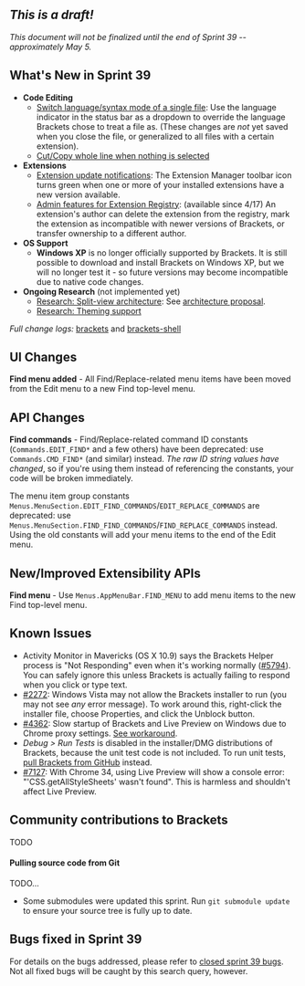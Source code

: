 _This is a draft!_
--------------------
_This document will not be finalized until the end of Sprint 39 -- approximately May 5._

What's New in Sprint 39
-----------------------
* **Code Editing**
    * [Switch language/syntax mode of a single file](https://github.com/adobe/brackets/pull/6409): Use the language indicator in the status bar as a dropdown to override the language Brackets chose to treat a file as. (These changes are _not_ yet saved when you close the file, or generalized to all files with a certain extension).
    * [Cut/Copy whole line when nothing is selected](https://github.com/marijnh/CodeMirror/issues/2382)
* **Extensions**
    * [Extension update notifications](https://github.com/adobe/brackets/pull/7330): The Extension Manager toolbar icon turns green when one or more of your installed extensions have a new version available.
    * [Admin features for Extension Registry](https://trello.com/c/NAtggRqE/1224-simple-admin-for-registry): (available since 4/17) An extension's author can delete the extension from the registry, mark the extension as incompatible with newer versions of Brackets, or transfer ownership to a different author.
* **OS Support**
    * **Windows XP** is no longer officially supported by Brackets. It is still possible to download and install Brackets on Windows XP, but we will no longer test it - so future versions may become incompatible due to native code changes.
* **Ongoing Research** (not implemented yet)
    * [Research: Split-view architecture](https://trello.com/c/8YAFyAZD/500-split-view-multiple-documents): See [architecture proposal](https://github.com/adobe/brackets/wiki/SplitView-Architecture-Notes).
    * [Research: Theming support](https://groups.google.com/forum/#!topic/brackets-dev/Rj-LhMSseKE)

_Full change logs:_ [brackets](https://github.com/adobe/brackets/compare/sprint-38...sprint-39#commits_bucket) and [brackets-shell](https://github.com/adobe/brackets-shell/compare/sprint-38...sprint-39#commits_bucket)


UI Changes
----------
**Find menu added** - All Find/Replace-related menu items have been moved from the Edit menu to a new Find top-level menu.

API Changes
-----------
**Find commands** - Find/Replace-related command ID constants (`Commands.EDIT_FIND*` and a few others) have been deprecated: use `Commands.CMD_FIND*` (and similar) instead. _The raw ID string values have changed_, so if you're using them instead of referencing the constants, your code will be broken immediately.

The menu item group constants `Menus.MenuSection.EDIT_FIND_COMMANDS`/`EDIT_REPLACE_COMMANDS` are deprecated: use `Menus.MenuSection.FIND_FIND_COMMANDS`/`FIND_REPLACE_COMMANDS` instead. Using the old constants will add your menu items to the end of the Edit menu.

New/Improved Extensibility APIs
-------------------------------
**Find menu** - Use `Menus.AppMenuBar.FIND_MENU` to add menu items to the new Find top-level menu.

Known Issues
------------
* Activity Monitor in Mavericks (OS X 10.9) says the Brackets Helper process is "Not Responding" even when it's working normally ([#5794](https://github.com/adobe/brackets/issues/5794)). You can safely ignore this unless Brackets is actually failing to respond when you click or type text.
* [#2272](https://github.com/adobe/brackets/issues/2272): Windows Vista may not allow the Brackets installer to run (you may not see _any_ error message). To work around this, right-click the installer file, choose Properties, and click the Unblock button.
* [#4362](https://github.com/adobe/brackets/issues/4362): Slow startup of Brackets and Live Preview on Windows due to Chrome proxy settings. [See workaround](https://support.google.com/chrome/answer/106010?hl=en).
* _Debug > Run Tests_ is disabled in the installer/DMG distributions of Brackets, because the unit test code is not included. To run unit tests, [pull Brackets from GitHub](https://github.com/adobe/brackets/wiki/How-to-Hack-on-Brackets#wiki-getcode) instead.
* [#7127](https://github.com/adobe/brackets/issues/7127): With Chrome 34, using Live Preview will show a console error: "'CSS.getAllStyleSheets' wasn't found". This is harmless and shouldn't affect Live Preview.

Community contributions to Brackets
-----------------------------------
TODO

#### Pulling source code from Git
TODO...
* Some submodules were updated this sprint. Run `git submodule update` to ensure your source tree is fully up to date.

Bugs fixed in Sprint 39
-----------------------
For details on the bugs addressed, please refer to [closed sprint 39 bugs](https://github.com/adobe/brackets/issues?labels=&milestone=27&state=closed). Not all fixed bugs will be caught by this search query, however.
